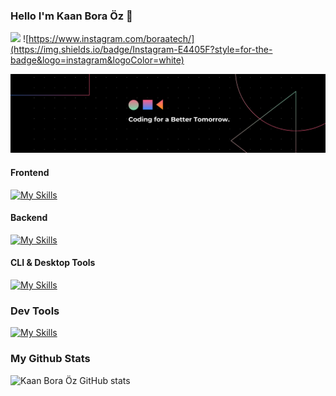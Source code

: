 ### Hello I'm Kaan Bora Öz 👋
![](https://komarev.com/ghpvc/?username=kaanboraoz)
![https://www.instagram.com/boraatech/](https://img.shields.io/badge/Instagram-E4405F?style=for-the-badge&logo=instagram&logoColor=white)

[![App Platorm](https://github.com/benkaan2/benkaan2/blob/main/2.png)](https://github.com/benkaan2/benkaan2/)

#### Frontend
[![My Skills](https://skillicons.dev/icons?i=js,html,css,react,tailwind,nextjs,ts)](https://skillicons.dev)

#### Backend
[![My Skills](https://skillicons.dev/icons?i=cs,dotnet,postgres,sqlite)](https://skillicons.dev)

#### CLI & Desktop Tools
[![My Skills](https://skillicons.dev/icons?i=rust,tauri,linux,bash)](https://skillicons.dev)

### Dev Tools
[![My Skills](https://skillicons.dev/icons?i=git,aws,stackoverflow,nginx,vercel,gcp,azure,netlify,redis,notion,npm)](https://skillicons.dev)

### My Github Stats
![Kaan Bora Öz GitHub stats](https://github-readme-stats.vercel.app/api?username=kaanboraoz&show_icons=true&theme=radical)

